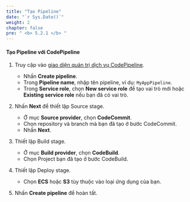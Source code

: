 ```yaml
---
title: "Tạo Pipeline"
date: "`r Sys.Date()`"
weight: 2
chapter: false
pre: " <b> 5.2.1 </b> "
---
```


#### Tạo Pipeline với CodePipeline

1. Truy cập vào [giao diện quản trị dịch vụ CodePipeline](https://console.aws.amazon.com/codepipeline/home).
   - Nhấn **Create pipeline**.
   - Trong **Pipeline name**, nhập tên pipeline, ví dụ: `MyAppPipeline`.
   - Trong **Service role**, chọn **New service role** để tạo vai trò mới hoặc **Existing service role** nếu bạn đã có vai trò.

2. Nhấn **Next** để thiết lập Source stage.
   - Ở mục **Source provider**, chọn **CodeCommit**.
   - Chọn repository và branch mà bạn đã tạo ở bước CodeCommit.
   - Nhấn **Next**.

3. Thiết lập Build stage.
   - Ở mục **Build provider**, chọn **CodeBuild**.
   - Chọn Project bạn đã tạo ở bước CodeBuild.

4. Thiết lập Deploy stage.
   - Chọn **ECS** hoặc **S3** tùy thuộc vào loại ứng dụng của bạn.

5. Nhấn **Create pipeline** để hoàn tất.
